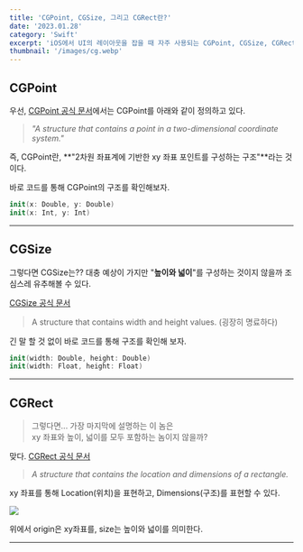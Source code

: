 ```yaml
---
title: 'CGPoint, CGSize, 그리고 CGRect란?'
date: '2023.01.28'
category: 'Swift'
excerpt: 'iOS에서 UI의 레이아웃을 잡을 때 자주 사용되는 CGPoint, CGSize, CGRect가 뭘까...??'
thumbnail: '/images/cg.webp'
---
```


## CGPoint

우선, [CGPoint 공식 문서](https://developer.apple.com/documentation/corefoundation/cgpoint/)에서는 CGPoint를 아래와 같이 정의하고 있다.

> _"A structure that contains a point in a two-dimensional coordinate system."_

즉, CGPoint란, **"2차원 좌표계에 기반한 xy 좌표 포인트를 구성하는 구조"**라는 것이다.

바로 코드를 통해 CGPoint의 구조를 확인해보자.

```swift
init(x: Double, y: Double)
init(x: Int, y: Int)
```

---

## CGSize

그렇다면 CGSize는??
대충 예상이 가지만 "**높이와 넓이**"를 구성하는 것이지 않을까 조심스레 유추해볼 수 있다.

[CGSize 공식 문서](https://developer.apple.com/documentation/corefoundation/cgsize/)

> A structure that contains width and height values. (굉장히 명료하다)

긴 말 할 것 없이 바로 코드를 통해 구조를 확인해 보자.

```swift
init(width: Double, height: Double)
init(width: Float, height: Float)
```

---

## CGRect

> 그렇다면... 가장 마지막에 설명하는 이 놈은  
> xy 좌표와 높이, 넓이를 모두 포함하는 놈이지 않을까?

맞다. [CGRect 공식 문서](https://developer.apple.com/documentation/corefoundation/cgrect)

> _A structure that contains the location and dimensions of a rectangle._

xy 좌표를 통해 Location(위치)을 표현하고, Dimensions(구조)를 표현할 수 있다.

![](https://user-images.githubusercontent.com/67448481/215250262-27002d43-eca8-430a-9b03-db8064cc4e5b.png)

위에서 origin은 xy좌표를, size는 높이와 넓이를 의미한다.

---
